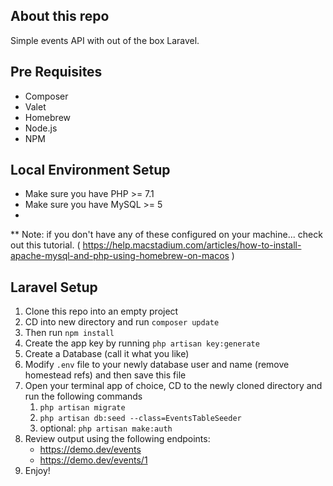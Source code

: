 ## About this repo

Simple events API with out of the box Laravel. 


## Pre Requisites

 - Composer
 - Valet
 - Homebrew
 - Node.js
 - NPM

## Local Environment Setup 

 - Make sure you have PHP >= 7.1
 - Make sure you have MySQL >= 5
 - 
** Note: if you don't have any of these configured on your machine... check out this tutorial.
( https://help.macstadium.com/articles/how-to-install-apache-mysql-and-php-using-homebrew-on-macos )


## Laravel Setup 

1. Clone this repo into an empty project
2. CD into new directory and run `composer update`
3. Then run `npm install`
4. Create the app key by running `php artisan key:generate`
3. Create a Database (call it what you like)
4. Modify `.env` file to your newly database user and name (remove homestead refs) and then save this file
5. Open your terminal app of choice, CD to the newly cloned directory and run the following commands
	1. `php artisan migrate`
	2. `php artisan db:seed --class=EventsTableSeeder`	
	3. optional: `php artisan make:auth`
6. Review output using the following endpoints:
	- https://demo.dev/events
	- https://demo.dev/events/1
7. Enjoy!